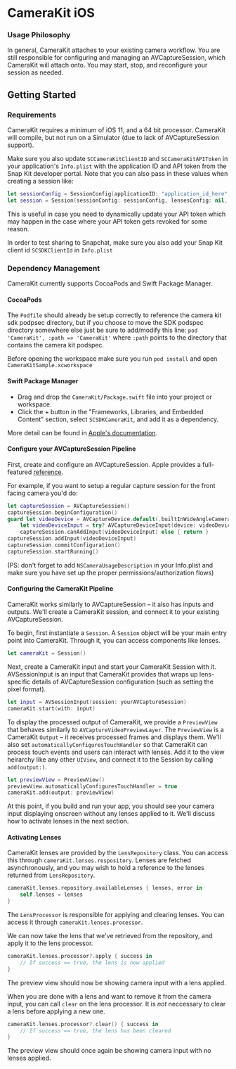 # CameraKit iOS

### Usage Philosophy

In general, CameraKit attaches to your existing camera workflow. You are still responsible for configuring and managing an AVCaptureSession, which CameraKit will attach onto. You may start, stop, and reconfigure your session as needed.

## Getting Started

### Requirements

CameraKit requires a minimum of iOS 11, and a 64 bit processor. CameraKit will compile, but not run on a Simulator (due to lack of AVCaptureSession support).

Make sure you also update `SCCameraKitClientID` and `SCCameraKitAPIToken` in your application's `Info.plist` with the application ID and API token from the Snap Kit developer portal. Note that you can also pass in these values when creating a session like:
```swift
let sessionConfig = SessionConfig(applicationID: "application_id_here", apiToken: "api_token_here")
let session = Session(sessionConfig: sessionConfig, lensesConfig: nil, errorHandler: nil)
```
This is useful in case you need to dynamically update your API token which may happen in the case where your API token gets revoked for some reason.

In order to test sharing to Snapchat, make sure you also add your Snap Kit client id `SCSDKClientId` in `Info.plist`

### Dependency Management

CameraKit currently supports CocoaPods and Swift Package Manager.

#### CocoaPods

The `Podfile` should already be setup correctly to reference the camera kit sdk podpsec directory, but if you choose to move the SDK podspec directory somewhere else just be sure to add/modify this line:
`pod 'CameraKit', :path => 'CameraKit'`
where `:path` points to the directory that contains the camera kit podspec.

Before opening the workspace make sure you run
`pod install`
and open `CameraKitSample.xcworkspace`

#### Swift Package Manager

- Drag and drop the `CameraKit/Package.swift` file into your project or workspace.
- Click the + button in the "Frameworks, Libraries, and Embedded Content" section, select `SCSDKCameraKit`, and add it as a dependency.

More detail can be found in [Apple's documentation](https://developer.apple.com/documentation/swift_packages/organizing_your_code_with_local_packages).

#### Configure your AVCaptureSession Pipeline

First, create and configure an AVCaptureSession. Apple provides a full-featured [reference](https://developer.apple.com/documentation/avfoundation/cameras_and_media_capture/setting_up_a_capture_session).

For example, if you want to setup a regular capture session for the front facing camera you'd do:
```swift
let captureSession = AVCaptureSession()
captureSession.beginConfiguration()
guard let videoDevice = AVCaptureDevice.default(.builtInWideAngleCamera, for: .video, position: .front),
    let videoDeviceInput = try? AVCaptureDeviceInput(device: videoDevice),
    captureSession.canAddInput(videoDeviceInput) else { return }
captureSession.addInput(videoDeviceInput)
captureSession.commitConfiguration()
captureSession.startRunning()
```

(PS: don't forget to add `NSCameraUsageDescription` in your Info.plist and make sure you have set up the proper permissions/authorization flows)

#### Configuring the CameraKit Pipeline

CameraKit works similarly to AVCaptureSession – it also has inputs and outputs. We'll create a CameraKit session, and connect it to your existing AVCaptureSession.

To begin, first instantiate a `Session`. A `Session` object will be your main entry point into CameraKit. Through it, you can access components like lenses.

```swift
let cameraKit = Session()
```

Next, create a CameraKit input and start your CameraKit Session with it. AVSessionInput is an input that CameraKit provides that wraps up lens-specific details of AVCaptureSession configuration (such as setting the pixel format).

```swift
let input = AVSessionInput(session: yourAVCaptureSession)
cameraKit.start(with: input)
```

To display the processed output of CameraKit, we provide a `PreviewView` that behaves similarly to `AVCaptureVideoPreviewLayer`. The `PreviewView` is a CameraKit `Output` – it receives processed frames and displays them. We'll also set `automaticallyConfiguresTouchHandler` so that CameraKit can process touch events and users can interact with lenses. Add it to the view heirarchy like any other `UIView`, and connect it to the Session by calling `add(output:)`.

```swift
let previewView = PreviewView()
previewView.automaticallyConfiguresTouchHandler = true
cameraKit.add(output: previewView)
```

At this point, if you build and run your app, you should see your camera input displaying onscreen without any lenses applied to it. We'll discuss how to activate lenses in the next section.

#### Activating Lenses

CameraKit lenses are provided by the `LensRepository` class. You can access this through `cameraKit.lenses.respository`. Lenses are fetched asynchronously, and you may wish to hold a reference to the lenses returned from `LensRepository`.

```swift
cameraKit.lenses.repository.availableLenses { lenses, error in
	self.lenses = lenses
}
```

The `LensProcessor` is responsible for applying and clearing lenses. You can access it through `cameraKit.lenses.processor`.

We can now take the lens that we've retrieved from the repository, and apply it to the lens processor.

```swift
cameraKit.lenses.processor?.apply { success in
	// If success == true, the lens is now applied
}
```

The preview view should now be showing camera input with a lens applied.

When you are done with a lens and want to remove it from the camera input, you can call `clear` on the lens processor. It is _not_ neccessary to clear a lens before applying a new one.

```swift
cameraKit.lenses.processor?.clear() { success in
	// If success == true, the lens has been cleared
}
```

The preview view should once again be showing camera input with no lenses applied.
